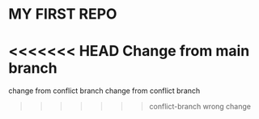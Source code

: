 # MY FIRST REPO
<<<<<<< HEAD
Change from main branch
=======
change from conflict branch
change from conflict branch
>>>>>>> conflict-branch
wrong change

